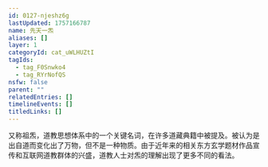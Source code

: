 ```yaml
---
id: 0127-njeshz6g
lastUpdated: 1757166787
name: 先天一炁
aliases: []
layer: 1
categoryId: cat_uWLHUZtI
tagIds:
  - tag_F0Snwko4
  - tag_RYrNofQS
nsfw: false
parent: ""
relatedEntries: []
timelineEvents: []
titledLinks: []
---
```


又称祖炁，道教思想体系中的一个关键名词，在许多道藏典籍中被提及。被认为是出自道而变化出了万物，但不是一种物质。由于近年来的相关东方玄学题材作品宣传和互联网道教群体的兴盛，道教人士对炁的理解出现了更多不同的看法。